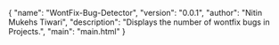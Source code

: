 {
  "name": "WontFix-Bug-Detector",
  "version": "0.0.1",
  "author": "Nitin Mukehs Tiwari",
  "description": "Displays the number of wontfix bugs in Projects.",
  "main": "main.html"
}
